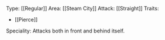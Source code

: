 Type: [[Regular]]
Area: [[Steam City]]
Attack: [[Straight]]
Traits:
- [[Pierce]]

Speciality: Attacks both in front and behind itself.